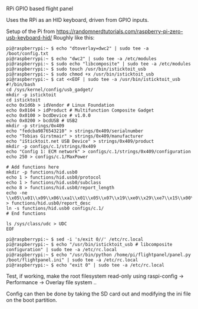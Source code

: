 RPi GPIO based flight panel

Uses the RPi as an HID keyboard, driven from GPIO inputs.

Setup of the Pi from https://randomnerdtutorials.com/raspberry-pi-zero-usb-keyboard-hid/
Roughly like this:
```
pi@raspberrypi:~ $ echo "dtoverlay=dwc2" | sudo tee -a /boot/config.txt
pi@raspberrypi:~ $ echo "dwc2" | sudo tee -a /etc/modules
pi@raspberrypi:~ $ sudo echo "libcomposite" | sudo tee -a /etc/modules
pi@raspberrypi:~ $ sudo touch /usr/bin/isticktoit_usb
pi@raspberrypi:~ $ sudo chmod +x /usr/bin/isticktoit_usb
pi@raspberrypi:~ $ cat <<EOF | sudo tee -a /usr/bin/isticktoit_usb
#!/bin/bash
cd /sys/kernel/config/usb_gadget/
mkdir -p isticktoit
cd isticktoit
echo 0x1d6b > idVendor # Linux Foundation
echo 0x0104 > idProduct # Multifunction Composite Gadget
echo 0x0100 > bcdDevice # v1.0.0
echo 0x0200 > bcdUSB # USB2
mkdir -p strings/0x409
echo "fedcba9876543210" > strings/0x409/serialnumber
echo "Tobias Girstmair" > strings/0x409/manufacturer
echo "iSticktoit.net USB Device" > strings/0x409/product
mkdir -p configs/c.1/strings/0x409
echo "Config 1: ECM network" > configs/c.1/strings/0x409/configuration
echo 250 > configs/c.1/MaxPower

# Add functions here
mkdir -p functions/hid.usb0
echo 1 > functions/hid.usb0/protocol
echo 1 > functions/hid.usb0/subclass
echo 8 > functions/hid.usb0/report_length
echo -ne \\x05\\x01\\x09\\x06\\xa1\\x01\\x05\\x07\\x19\\xe0\\x29\\xe7\\x15\\x00\\x25\\x01\\x75\\x01\\x95\\x08\\x81\\x02\\x95\\x01\\x75\\x08\\x81\\x03\\x95\\x05\\x75\\x01\\x05\\x08\\x19\\x01\\x29\\x05\\x91\\x02\\x95\\x01\\x75\\x03\\x91\\x03\\x95\\x06\\x75\\x08\\x15\\x00\\x25\\x65\\x05\\x07\\x19\\x00\\x29\\x65\\x81\\x00\\xc0 > functions/hid.usb0/report_desc
ln -s functions/hid.usb0 configs/c.1/
# End functions

ls /sys/class/udc > UDC
EOF

pi@raspberrypi:~ $ sed -i 's/exit 0//' /etc/rc.local
pi@raspberrypi:~ $ echo "/usr/bin/isticktoit_usb # libcomposite configuration" | sudo tee -a /etc/rc.local
pi@raspberrypi:~ $ echo "/usr/bin/python /home/pi/flightpanel/panel.py /boot/flightpanel.ini" | sudo tee -a /etc/rc.local
pi@raspberrypi:~ $ echo "exit 0" | sudo tee -a /etc/rc.local
```

Test, if working, make the root filesystem read-only using raspi-config -> Performance -> Overlay file system ..

Config can then be done by taking the SD card out and modifying the ini file on the boot partition.
